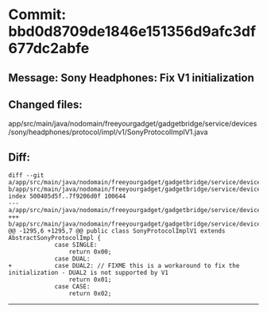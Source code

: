 # Commit: bbd0d8709de1846e151356d9afc3df677dc2abfe
## Message: Sony Headphones: Fix V1 initialization
## Changed files:
app/src/main/java/nodomain/freeyourgadget/gadgetbridge/service/devices/sony/headphones/protocol/impl/v1/SonyProtocolImplV1.java

## Diff:
```
diff --git a/app/src/main/java/nodomain/freeyourgadget/gadgetbridge/service/devices/sony/headphones/protocol/impl/v1/SonyProtocolImplV1.java b/app/src/main/java/nodomain/freeyourgadget/gadgetbridge/service/devices/sony/headphones/protocol/impl/v1/SonyProtocolImplV1.java
index 500405d5f..7f9206d0f 100644
--- a/app/src/main/java/nodomain/freeyourgadget/gadgetbridge/service/devices/sony/headphones/protocol/impl/v1/SonyProtocolImplV1.java
+++ b/app/src/main/java/nodomain/freeyourgadget/gadgetbridge/service/devices/sony/headphones/protocol/impl/v1/SonyProtocolImplV1.java
@@ -1295,6 +1295,7 @@ public class SonyProtocolImplV1 extends AbstractSonyProtocolImpl {
             case SINGLE:
                 return 0x00;
             case DUAL:
+            case DUAL2: // FIXME this is a workaround to fix the initialization - DUAL2 is not supported by V1
                 return 0x01;
             case CASE:
                 return 0x02;
```
-----------------------------------
